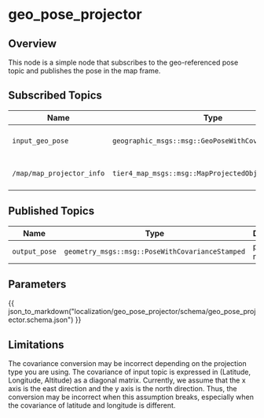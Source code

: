 # geo_pose_projector

## Overview

This node is a simple node that subscribes to the geo-referenced pose topic and publishes the pose in the map frame.

## Subscribed Topics

| Name                      | Type                                                 | Description         |
| ------------------------- | ---------------------------------------------------- | ------------------- |
| `input_geo_pose`          | `geographic_msgs::msg::GeoPoseWithCovarianceStamped` | geo-referenced pose |
| `/map/map_projector_info` | `tier4_map_msgs::msg::MapProjectedObjectInfo`        | map projector info  |

## Published Topics

| Name          | Type                                            | Description       |
| ------------- | ----------------------------------------------- | ----------------- |
| `output_pose` | `geometry_msgs::msg::PoseWithCovarianceStamped` | pose in map frame |

## Parameters

{{ json_to_markdown("localization/geo_pose_projector/schema/geo_pose_projector.schema.json") }}

## Limitations

The covariance conversion may be incorrect depending on the projection type you are using. The covariance of input topic is expressed in (Latitude, Longitude, Altitude) as a diagonal matrix.
Currently, we assume that the x axis is the east direction and the y axis is the north direction. Thus, the conversion may be incorrect when this assumption breaks, especially when the covariance of latitude and longitude is different.
